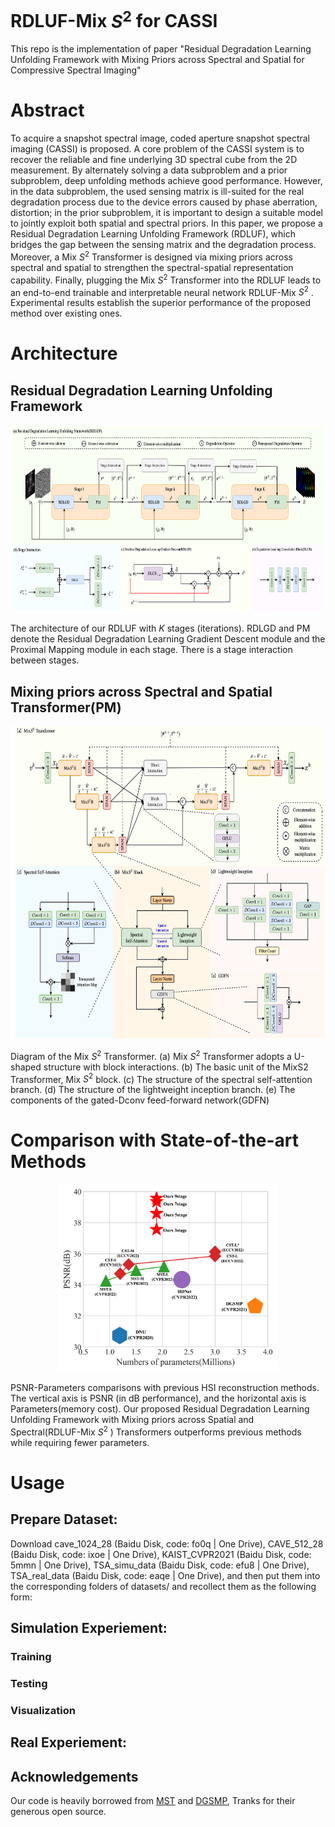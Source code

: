 # RDLUF-Mix $S^2$ for CASSI


This repo is the implementation of paper "Residual Degradation Learning Unfolding Framework with Mixing Priors across Spectral and Spatial for Compressive Spectral Imaging"


# Abstract

To acquire a snapshot spectral image, coded aperture snapshot spectral imaging (CASSI) is proposed. A core problem of the CASSI system is to recover the reliable and fine underlying 3D spectral cube from the 2D measurement. By alternately solving a data subproblem and a prior subproblem, deep unfolding methods achieve good performance. However, in the data subproblem, the used sensing matrix is ill-suited for the real degradation process due to the device errors caused by phase aberration, distortion; in the prior subproblem,  it is important to design a suitable model to jointly exploit both spatial and spectral priors. In this paper, we propose a Residual Degradation Learning Unfolding Framework (RDLUF), which bridges the gap between the sensing matrix and the degradation process. Moreover, a Mix $S^2$ Transformer is designed via mixing priors across spectral and spatial to strengthen the spectral-spatial representation capability. Finally, plugging the Mix $S^2$ Transformer into the RDLUF leads to an end-to-end trainable and interpretable neural network RDLUF-Mix $S^2$ . Experimental results establish the superior performance of the proposed method over existing ones.

# Architecture

## Residual Degradation Learning Unfolding Framework

<div align=center>
<img src="https://github.com/ShawnDong98/RDLUF_MixS2/blob/master/figures/RDLUF.png" width = "700" height = "300" alt="">
</div>

The architecture of our RDLUF with $K$ stages (iterations). RDLGD and PM denote the Residual Degradation Learning Gradient Descent module and the Proximal Mapping module in each stage. There is a stage interaction between stages.

## Mixing priors across Spectral and Spatial Transformer(PM)

<div align=center>
<img src="https://github.com/ShawnDong98/RDLUF_MixS2/blob/master/figures/MixS2T.png" width = "700" height = "500" alt="">
</div>

Diagram of the Mix $S^2$ Transformer. (a) Mix $S^2$ Transformer adopts a U-shaped structure with block interactions. (b) The basic unit of the MixS2 Transformer, Mix $S^2$ block. (c) The structure of the spectral self-attention branch. (d) The structure of the lightweight inception branch. (e) The components of the gated-Dconv feed-forward network(GDFN)

# Comparison with State-of-the-art Methods

<div align=center>
<img src="https://github.com/ShawnDong98/RDLUF_MixS2/blob/master/figures/performance.png" width = "350" height = "300" alt="">
</div>

 PSNR-Parameters comparisons with previous HSI reconstruction methods. The vertical axis is PSNR (in dB performance), and the horizontal axis is Parameters(memory cost). Our proposed Residual Degradation Learning Unfolding Framework with Mixing priors across Spatial and Spectral(RDLUF-Mix $S^2$ ) Transformers outperforms previous methods while requiring fewer parameters.


# Usage 

## Prepare Dataset:

Download cave_1024_28 (Baidu Disk, code: fo0q | One Drive), CAVE_512_28 (Baidu Disk, code: ixoe | One Drive), KAIST_CVPR2021 (Baidu Disk, code: 5mmn | One Drive), TSA_simu_data (Baidu Disk, code: efu8 | One Drive), TSA_real_data (Baidu Disk, code: eaqe | One Drive), and then put them into the corresponding folders of datasets/ and recollect them as the following form:


## Simulation Experiement:

### Training


### Testing

### Visualization


## Real Experiement:

## Acknowledgements

Our code is heavily borrowed from [MST](https://github.com/caiyuanhao1998/MST)  and [DGSMP](https://github.com/TaoHuang95/DGSMP), Tranks for their generous open source.

